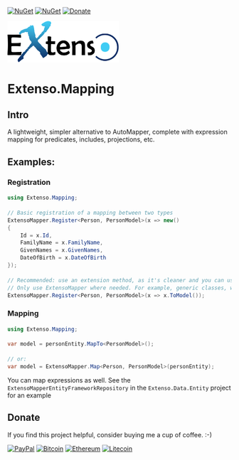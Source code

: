 [![NuGet](https://img.shields.io/nuget/v/Extenso.Mapping?style=flat-square&logo=nuget&label=Version)](https://www.nuget.org/packages/Extenso.Mapping)
[![NuGet](https://img.shields.io/nuget/dt/Extenso.Mapping?style=flat-square&logo=nuget&label=Downloads)](https://www.nuget.org/packages/Extenso.Mapping)
[![Donate](https://img.shields.io/badge/Donate-PayPal-green.svg)](https://www.paypal.com/cgi-bin/webscr?cmd=_donations&business=gordon_matt%40live%2ecom&lc=AU&currency_code=AUD&bn=PP%2dDonationsBF%3abtn_donateCC_LG%2egif%3aNonHosted)

<img src="https://github.com/gordon-matt/Extenso/blob/master/_Misc/ExtensoLogo.png" alt="Logo" width="250" />

# Extenso.Mapping

## Intro
A lightweight, simpler alternative to AutoMapper, complete with expression mapping for predicates, includes, projections, etc.

## Examples:

### Registration

```csharp
using Extenso.Mapping;

// Basic registration of a mapping between two types
ExtensoMapper.Register<Person, PersonModel>(x => new()
{
    Id = x.Id,
    FamilyName = x.FamilyName,
    GivenNames = x.GivenNames,
    DateOfBirth = x.DateOfBirth
});

// Recommended: use an extension method, as it's cleaner and you can use the extension method directly in most cases
// Only use ExtensoMapper where needed. For example, generic classes, where you don't know the types at compile time.
ExtensoMapper.Register<Person, PersonModel>(x => x.ToModel());
```

### Mapping
```csharp
using Extenso.Mapping;

var model = personEntity.MapTo<PersonModel>();

// or:
var model = ExtensoMapper.Map<Person, PersonModel>(personEntity);
```

You can map expressions as well. See the `ExtensoMapperEntityFrameworkRepository` in the `Extenso.Data.Entity` project for an example

## Donate
If you find this project helpful, consider buying me a cup of coffee.  :-)

[![PayPal](https://img.shields.io/badge/PayPal-003087?logo=paypal&logoColor=fff)](https://www.paypal.com/cgi-bin/webscr?cmd=_donations&business=gordon_matt%40live%2ecom&lc=AU&currency_code=AUD&bn=PP%2dDonationsBF%3abtn_donateCC_LG%2egif%3aNonHosted)
[![Bitcoin](https://img.shields.io/badge/Bitcoin-FF9900?logo=bitcoin&logoColor=white)](bitcoin:1EeDfbcqoEaz6bbcWsymwPbYv4uyEaZ3Lp)
[![Ethereum](https://img.shields.io/badge/Ethereum-3C3C3D?logo=ethereum&logoColor=white)](ethereum:0x277552efd6ea9ca9052a249e781abf1719ea9414)
[![Litecoin](https://img.shields.io/badge/Litecoin-A6A9AA?logo=litecoin&logoColor=white)](litecoin:LRUP8hukWGXRrcPK6Tm7iUp9vPvnNNt3uz)
